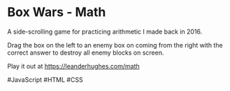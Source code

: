 # Box Wars - Math

A side-scrolling game for practicing arithmetic I made back in 2016. 

Drag the box on the left to an enemy box on coming from the right with the correct answer to destroy all enemy blocks on screen.

Play it out at https://leanderhughes.com/math


#JavaScript #HTML #CSS
